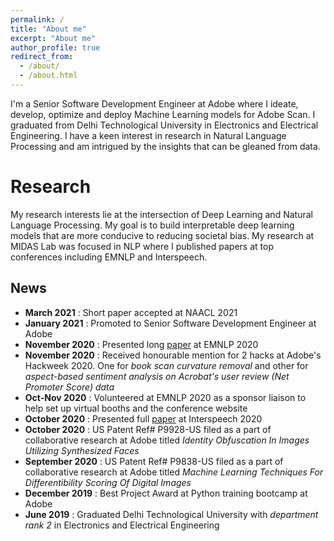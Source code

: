 ```yaml
---
permalink: /
title: "About me"
excerpt: "About me"
author_profile: true
redirect_from: 
  - /about/
  - /about.html
---
```


I'm a Senior Software Development Engineer at Adobe where I ideate, develop, optimize and deploy Machine Learning models for Adobe Scan. I graduated from Delhi Technological University in Electronics and Electrical Engineering. I have a keen interest in research in Natural Language Processing and am intrigued by the insights that can be gleaned from data.

Research
======
My research interests lie at the intersection of Deep Learning and Natural Language Processing. My goal is to build interpretable deep learning models that are more conducive to reducing societal bias. My research at MIDAS Lab was focused in NLP where I published papers at top conferences including EMNLP and Interspeech.

News
------
- <b>March 2021</b> : Short paper accepted at NAACL 2021
- <b>January 2021</b> : Promoted to Senior Software Development Engineer at Adobe
- <b>November 2020</b> : Presented long [paper](https://virtual.2020.emnlp.org/paper_main.2520.html) at EMNLP 2020
- <b>November 2020</b> : Received honourable mention for 2 hacks at Adobe's Hackweek 2020. One for <i>book scan curvature removal</i> and other for <i>aspect-based sentiment analysis on Acrobat's user review (Net Promoter Score) data</i>
- <b>Oct-Nov 2020</b> : Volunteered at EMNLP 2020 as a sponsor liaison to help set up virtual booths and the conference website
- <b>October 2020</b> : Presented full [paper](http://www.interspeech2020.org/uploadfile/pdf/Wed-1-8-7.pdf) at Interspeech 2020
- <b>October 2020</b> : US Patent Ref# P9928-US filed as a part of collaborative research at Adobe titled <i>Identity Obfuscation In Images Utilizing Synthesized Faces</i>
- <b>September 2020</b> : US Patent Ref# P9838-US filed as a part of collaborative research at Adobe titled <i>Machine Learning Techniques For Differentibility Scoring Of Digital Images</i>
- <b>December 2019</b> : Best Project Award at Python training bootcamp at Adobe
- <b>June 2019</b> : Graduated Delhi Technological University with <i>department rank 2</i> in Electronics and Electrical Engineering